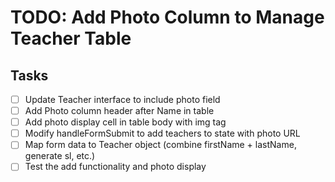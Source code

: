 # TODO: Add Photo Column to Manage Teacher Table

## Tasks
- [ ] Update Teacher interface to include photo field
- [ ] Add Photo column header after Name in table
- [ ] Add photo display cell in table body with img tag
- [ ] Modify handleFormSubmit to add teachers to state with photo URL
- [ ] Map form data to Teacher object (combine firstName + lastName, generate sl, etc.)
- [ ] Test the add functionality and photo display
